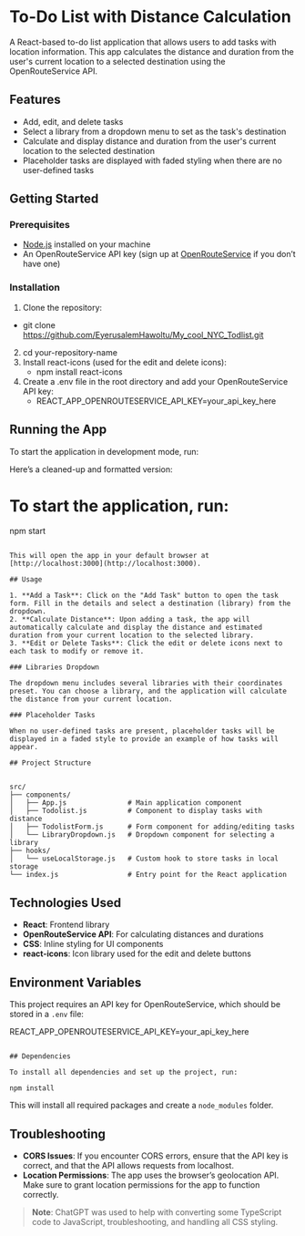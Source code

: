 # To-Do List with Distance Calculation

A React-based to-do list application that allows users to add tasks with location information. This app calculates the distance and duration from the user's current location to a selected destination using the OpenRouteService API.

## Features

- Add, edit, and delete tasks
- Select a library from a dropdown menu to set as the task's destination
- Calculate and display distance and duration from the user's current location to the selected destination
- Placeholder tasks are displayed with faded styling when there are no user-defined tasks

## Getting Started

### Prerequisites

- [Node.js](https://nodejs.org/) installed on your machine
- An OpenRouteService API key (sign up at [OpenRouteService](https://openrouteservice.org/sign-up/) if you don’t have one)

### Installation

1. Clone the repository:

  -  git clone https://github.com/EyerusalemHawoltu/My_cool_NYC_Todlist.git

2. cd your-repository-name
3. Install react-icons (used for the edit and delete icons):
    - npm install react-icons
4. Create a .env file in the root directory and add your OpenRouteService API key:
    - REACT_APP_OPENROUTESERVICE_API_KEY=your_api_key_here
## Running the App

To start the application in development mode, run:

Here’s a cleaned-up and formatted version:

# To start the application, run:
npm start
```

This will open the app in your default browser at [http://localhost:3000](http://localhost:3000).

## Usage

1. **Add a Task**: Click on the "Add Task" button to open the task form. Fill in the details and select a destination (library) from the dropdown.
2. **Calculate Distance**: Upon adding a task, the app will automatically calculate and display the distance and estimated duration from your current location to the selected library.
3. **Edit or Delete Tasks**: Click the edit or delete icons next to each task to modify or remove it.

### Libraries Dropdown

The dropdown menu includes several libraries with their coordinates preset. You can choose a library, and the application will calculate the distance from your current location.

### Placeholder Tasks

When no user-defined tasks are present, placeholder tasks will be displayed in a faded style to provide an example of how tasks will appear.

## Project Structure


src/
├── components/
│   ├── App.js               # Main application component
│   ├── Todolist.js          # Component to display tasks with distance
│   ├── TodolistForm.js      # Form component for adding/editing tasks
│   └── LibraryDropdown.js   # Dropdown component for selecting a library
├── hooks/
│   └── useLocalStorage.js   # Custom hook to store tasks in local storage
└── index.js                 # Entry point for the React application
```

## Technologies Used

- **React**: Frontend library
- **OpenRouteService API**: For calculating distances and durations
- **CSS**: Inline styling for UI components
- **react-icons**: Icon library used for the edit and delete buttons

## Environment Variables

This project requires an API key for OpenRouteService, which should be stored in a `.env` file:

REACT_APP_OPENROUTESERVICE_API_KEY=your_api_key_here
```

## Dependencies

To install all dependencies and set up the project, run:

npm install
```
This will install all required packages and create a `node_modules` folder.

## Troubleshooting

- **CORS Issues**: If you encounter CORS errors, ensure that the API key is correct, and that the API allows requests from localhost.
- **Location Permissions**: The app uses the browser’s geolocation API. Make sure to grant location permissions for the app to function correctly.

> **Note**: ChatGPT was used to help with converting some TypeScript code to JavaScript, troubleshooting, and handling all CSS styling.
```